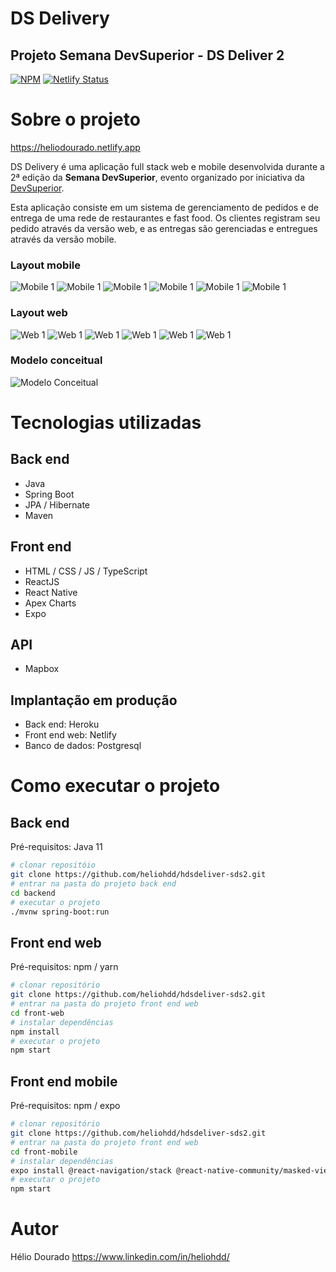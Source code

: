 # DS Delivery 
## Projeto Semana DevSuperior - DS Deliver 2

[![NPM](https://img.shields.io/npm/l/react)](https://github.com/heliohdd/hdsdeliver-sds2/blob/main/LICENSE) 
[![Netlify Status](https://api.netlify.com/api/v1/badges/aec2d68f-8264-40f1-aaaf-499abfc5d7dd/deploy-status)](https://app.netlify.com/sites/heliodourado/deploys) 

# Sobre o projeto
https://heliodourado.netlify.app

DS Delivery é uma aplicação full stack web e mobile desenvolvida durante a 2ª edição da **Semana DevSuperior**,
evento organizado por iniciativa da [DevSuperior](https://devsuperior.com "Site da DevSuperior").

Esta aplicação consiste em um sistema de gerenciamento de pedidos e de entrega de uma rede de restaurantes e fast food.
Os clientes registram seu pedido através da versão web,  e as entregas são gerenciadas e entregues através da versão mobile.

### Layout mobile
![Mobile 1](https://github.com/heliohdd/assets/blob/main/raw/main/sds2/mobile1.png)
![Mobile 1](https://github.com/heliohdd/assets/blob/main/raw/main/sds2/mobile2.png)
![Mobile 1](https://github.com/heliohdd/assets/blob/main/raw/main/sds2/mobile3.png)
![Mobile 1](https://github.com/heliohdd/assets/blob/main/raw/main/sds2/mobile4.png)
![Mobile 1](https://github.com/heliohdd/assets/blob/main/raw/main/sds2/mobile5.png)
![Mobile 1](https://github.com/heliohdd/assets/blob/main/raw/main/sds2/mobile6.png)

### Layout web
![Web 1](https://github.com/heliohdd/assets/blob/main/raw/main/sds2/web1.png)
![Web 1](https://github.com/heliohdd/assets/blob/main/raw/main/sds2/web2.png)
![Web 1](https://github.com/heliohdd/assets/blob/main/raw/main/sds2/web3.png)
![Web 1](https://github.com/heliohdd/assets/blob/main/raw/main/sds2/web4.png)
![Web 1](https://github.com/heliohdd/assets/blob/main/raw/main/sds2/web5.png)
![Web 1](https://github.com/heliohdd/assets/blob/main/raw/main/sds2/web6.png)

### Modelo conceitual
![Modelo Conceitual](https://github.com/heliohdd/assets/blob/main/raw/main/sds2/modelo-conceitual_sds2.png)

# Tecnologias utilizadas
## Back end
- Java
- Spring Boot
- JPA / Hibernate
- Maven
## Front end
- HTML / CSS / JS / TypeScript
- ReactJS
- React Native
- Apex Charts
- Expo
## API
- Mapbox
## Implantação em produção
- Back end: Heroku
- Front end web: Netlify
- Banco de dados: Postgresql

# Como executar o projeto

## Back end
Pré-requisitos: Java 11

```bash
# clonar repositóio
git clone https://github.com/heliohdd/hdsdeliver-sds2.git
# entrar na pasta do projeto back end
cd backend
# executar o projeto
./mvnw spring-boot:run
```

## Front end web
Pré-requisitos: npm / yarn

```bash
# clonar repositório
git clone https://github.com/heliohdd/hdsdeliver-sds2.git
# entrar na pasta do projeto front end web
cd front-web
# instalar dependências
npm install
# executar o projeto
npm start
```
## Front end mobile
Pré-requisitos: npm / expo

```bash
# clonar repositório
git clone https://github.com/heliohdd/hdsdeliver-sds2.git
# entrar na pasta do projeto front end web
cd front-mobile
# instalar dependências
expo install @react-navigation/stack @react-native-community/masked-view react-native-screens react-native-gesture-handler @react-navigation/native expo-app-loading @expo-google-fonts/open-sans expo-font
# executar o projeto
npm start
```

# Autor
Hélio Dourado
https://www.linkedin.com/in/heliohdd/
